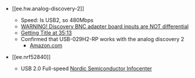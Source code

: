
- [[ee.hw.analog-discovery-2]]

  - Speed: Is USB2, so 480Mbps
  - [WARNING! Discovery BNC adapter board inputs are NOT differential](https://forum.digilent.com/topic/25-warning-discovery-bnc-adapter-board-inputs-are-not-differential/)
  - [Getting Title at 35:13](https://forum.digilentinc.com/topic/19132-analog-discovery-2-analog-input-problem/?do=findComment&comment=53294)
  - Confirmed that USB-029H2-RP works with the analog discovery 2
    - [Amazon.com](https://www.amazon.com/HuMANDATA-USB-029H2-USB2-0-Isolator-Industrial-Grade/dp/B01FJBWC9Q/ref=sr_1_4?%252AVersion%252A=1&%252Aentries%252A=0&m=A2D3CNDMUB3UW1&qid=1650874978&s=merchant-items&sr=1-4)
- [[ee.nrf52840]]
  - USB 2.0 Full-speed [Nordic Semiconductor Infocenter](https://infocenter.nordicsemi.com/index.jsp?topic=%2Fps_nrf52840%2Fusbd.html)